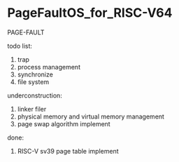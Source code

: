 # PageFaultOS_for_RISC-V64
PAGE-FAULT

todo list:
1.  trap 
2.  process management
3.  synchronize
4.  file system

underconstruction:
1.  linker filer
2.  physical memory and virtual memory management
3.  page swap algorithm implement

done:
1.  RISC-V sv39 page table implement
